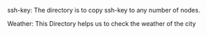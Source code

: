 ssh-key: The directory is to copy ssh-key to any number of nodes.

Weather: This Directory helps us to check the weather of the city
